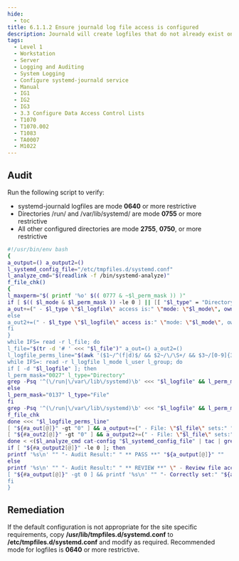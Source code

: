 ```yaml
---
hide:
  - toc
title: 6.1.1.2 Ensure journald log file access is configured
description: Journald will create logfiles that do not already exist on the system. This setting controls what permissions will be applied to these newly created files.
tags:
  - Level 1
  - Workstation
  - Server
  - Logging and Auditing
  - System Logging
  - Configure systemd-journald service
  - Manual
  - IG1
  - IG2
  - IG3
  - 3.3 Configure Data Access Control Lists
  - T1070
  - T1070.002
  - T1083
  - TA0007
  - M1022
---
```


## Audit
Run the following script to verify:
- systemd-journald logfiles are mode **0640** or more restrictive
- Directories /run/ and /var/lib/systemd/ are mode **0755** or more restrictive
- All other configured directories are mode **2755**, **0750**, or more restrictive
```bash
#!/usr/bin/env bash
{
a_output=() a_output2=()
l_systemd_config_file="/etc/tmpfiles.d/systemd.conf"
l_analyze_cmd="$(readlink -f /bin/systemd-analyze)"
f_file_chk()
{
l_maxperm="$( printf '%o' $(( 0777 & ~$l_perm_mask )) )"
if [ $(( $l_mode & $l_perm_mask )) -le 0 ] || [[ "$l_type" = "Directory" && "$l_mode" =~ 275(0|5) ]]; then
a_out+=(" - $l_type \"$l_logfile\" access is:" \"mode: \"$l_mode\", owned by: \"$l_user\", and group owned by: \"$l_group\"")
else
a_out2+=(" - $l_type \"$l_logfile\" access is:" \"mode: \"$l_mode\", owned by: \"$l_user\", and group owned by: \"$l_group\"" \"should be mode: \"$l_maxperm\" or more restrictive")
fi
}
while IFS= read -r l_file; do
l_file="$(tr -d '# ' <<< "$l_file")" a_out=() a_out2=()
l_logfile_perms_line="$(awk '($1~/^(f|d)$/ && $2~/\/\S+/ && $3~/[0-9]{3,}/){print $2 ":" $3 ":" $4 ":" $5}' "$l_file")"
while IFS=: read -r l_logfile l_mode l_user l_group; do
if [ -d "$l_logfile" ]; then
l_perm_mask="0027" l_type="Directory"
grep -Psq '^(\/run|\/var\/lib\/systemd)\b' <<< "$l_logfile" && l_perm_mask="0022"
else
l_perm_mask="0137" l_type="File"
fi
grep -Psq '^(\/run|\/var\/lib\/systemd)\b' <<< "$l_logfile" && l_perm_mask="0022"
f_file_chk
done <<< "$l_logfile_perms_line"
[ "${#a_out[@]}" -gt "0" ] && a_output+=(" - File: \"$l_file\" sets:" "${a_out[@]}")
[ "${#a_out2[@]}" -gt "0" ] && a_output2+=(" - File: \"$l_file\" sets:" "${a_out2[@]}")
done < <($l_analyze_cmd cat-config "$l_systemd_config_file" | tac | grep -Pio '^\h*#\h*\/[^#\n\r\h]+\.conf\b')
if [ "${#a_output2[@]}" -le 0 ]; then
printf '%s\n' "" "- Audit Result:" " ** PASS **" "${a_output[@]}" ""
else
printf '%s\n' "" "- Audit Result:" " ** REVIEW **" \" - Review file access to ensure they are set IAW site policy:" "${a_output2[@]}"
[ "${#a_output[@]}" -gt 0 ] && printf '%s\n' "" "- Correctly set:" "${a_output[@]}" ""
fi
}
```

## Remediation
If the default configuration is not appropriate for the site specific requirements, copy **/usr/lib/tmpfiles.d/systemd.conf** to **/etc/tmpfiles.d/systemd.conf** and modify as required. Recommended mode for logfiles is **0640** or more restrictive.
